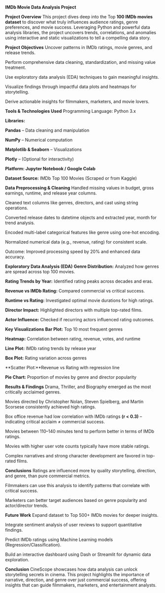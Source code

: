 **IMDb Movie Data Analysis Project**

**Project Overview**
This project dives deep into the Top **100 IMDb movies dataset** to discover what truly influences audience ratings, genre preferences, and movie success. Leveraging Python and powerful data analysis libraries, the project uncovers trends, correlations, and anomalies using interactive and static visualizations to tell a compelling data story.

**Project Objectives**
Uncover patterns in IMDb ratings, movie genres, and release trends.

Perform comprehensive data cleaning, standardization, and missing value treatment.

Use exploratory data analysis (EDA) techniques to gain meaningful insights.

Visualize findings through impactful data plots and heatmaps for storytelling.

Derive actionable insights for filmmakers, marketers, and movie lovers.

**Tools & Technologies Used**
Programming Language: Python 3.x

**Libraries:**

**Pandas** – Data cleaning and manipulation

**NumPy** – Numerical computation

**Matplotlib & Seaborn** – Visualizations

**Plotly** – (Optional for interactivity)

**Platform: Jupyter Notebook / Google Colab**

**Dataset Source:** IMDb Top 100 Movies (Scraped or from Kaggle)

**Data Preprocessing & Cleaning**
Handled missing values in budget, gross earnings, runtime, and release year columns.

Cleaned text columns like genres, directors, and cast using string operations.

Converted release dates to datetime objects and extracted year, month for trend analysis.

Encoded multi-label categorical features like genre using one-hot encoding.

Normalized numerical data (e.g., revenue, rating) for consistent scale.

Outcome: Improved processing speed by 20% and enhanced data accuracy.

**Exploratory Data Analysis (EDA)**
**Genre Distribution:** Analyzed how genres are spread across top 100 movies.

**Rating Trends by Year:** Identified rating peaks across decades and eras.

**Revenue vs IMDb Rating:** Compared commercial vs critical success.

**Runtime vs Rating:** Investigated optimal movie durations for high ratings.

**Director Impact:** Highlighted directors with multiple top-rated films.

**Actor Influence:** Checked if recurring actors influenced rating outcomes.

**Key Visualizations**
**Bar Plot:** Top 10 most frequent genres

**Heatmap:** Correlation between rating, revenue, votes, and runtime

**Line Plot:** IMDb rating trends by release year

**Box Plot:** Rating variation across genres

**Scatter Plot:**Revenue vs Rating with regression line

**Pie Chart:** Proportion of movies by genre and director popularity

**Results & Findings**
Drama, Thriller, and Biography emerged as the most critically acclaimed genres.

Movies directed by Christopher Nolan, Steven Spielberg, and Martin Scorsese consistently achieved high ratings.

Box office revenue had low correlation with IMDb ratings **(r < 0.3)** – indicating critical acclaim ≠ commercial success.

Movies between 110–140 minutes tend to perform better in terms of IMDb ratings.

Movies with higher user vote counts typically have more stable ratings.

Complex narratives and strong character development are favored in top-rated films.

**Conclusions**
Ratings are influenced more by quality storytelling, direction, and genre, than pure commercial metrics.

Filmmakers can use this analysis to identify patterns that correlate with critical success.

Marketers can better target audiences based on genre popularity and actor/director trends.

**Future Work**
Expand dataset to Top 500+ IMDb movies for deeper insights.

Integrate sentiment analysis of user reviews to support quantitative findings.

Predict IMDb ratings using Machine Learning models (Regression/Classification).

Build an interactive dashboard using Dash or Streamlit for dynamic data exploration.

**Conclusion**
CineScope showcases how data analysis can unlock storytelling secrets in cinema.
This project highlights the importance of narrative, direction, and genre over just commercial success, offering insights that can guide filmmakers, marketers, and entertainment analysts.
